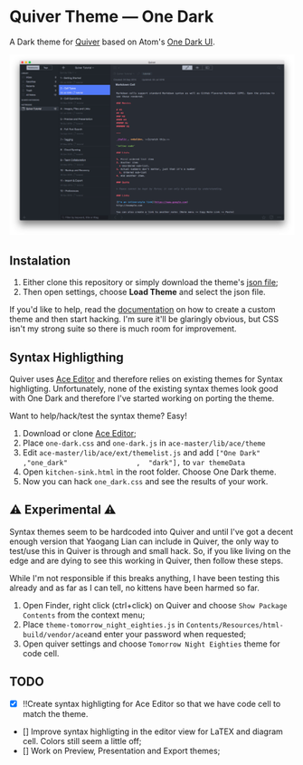 # Quiver Theme — One Dark

A Dark theme for [Quiver](https://itunes.apple.com/app/quiver-programmers-notebook/id866773894?ls=1&mt=12&at=11l5Lz) based on Atom's [One Dark UI](https://github.com/atom/one-dark-ui).

![](Preview.png)

## Instalation

1. Either clone this repository or simply download the theme's [json file](https://raw.githubusercontent.com/pslobo/Quiver-Theme-Atom-One-Dark/master/Atom%20One%20Dark.json);
2. Then open settings, choose **Load Theme** and select the json file.


If you'd like to help, read the [documentation](https://github.com/HappenApps/Quiver/wiki/How-to-Design-a-Custom-Theme) on how to create a custom theme and then start hacking. I'm sure it'll be glaringly obvious, but CSS isn't my strong suite so there is much room for improvement.

## Syntax Highligthing
Quiver uses [Ace Editor](https://github.com/ajaxorg/ace) and therefore relies on existing themes for Syntax highligting. Unfortunately, none of the existing syntax themes look good with One Dark and therefore I've started working on porting the theme.

Want to help/hack/test the syntax theme? Easy!

1. Download or clone [Ace Editor](https://github.com/ajaxorg/ace);
2. Place `one-dark.css` and `one-dark.js` in `ace-master/lib/ace/theme`
3. Edit `ace-master/lib/ace/ext/themelist.js` and add `["One Dark"              ,"one_dark"                 ,  "dark"],` to `var themeData`
3. Open `kitchen-sink.html` in the root folder. Choose One Dark theme.
5. Now you can hack `one_dark.css` and see the results of your work.

## ⚠️ Experimental ⚠️

Syntax themes seem to be hardcoded into Quiver and until I've got a decent enough version that Yaogang Lian can include in Quiver, the only way to test/use this in Quiver is through and small hack.
So, if you like living on the edge and are dying to see this working in Quiver, then follow these steps.

While I'm not responsible if this breaks anything, I have been testing this already and as far as I can tell, no kittens have been harmed so far.

1. Open Finder, right click (ctrl+click) on Quiver and choose `Show Package Contents` from the context menu;
2. Place `theme-tomorrow_night_eighties.js` in `Contents/Resources/html-build/vendor/ace`and enter your password when requested;
3. Open quiver settings and choose `Tomorrow Night Eighties` theme for code cell.


## TODO

- [x] !!Create syntax highligting for Ace Editor so that we have code cell to match the theme.
- [] Improve syntax highligting in the editor view for LaTEX and diagram cell. Colors still seem a little off;
- [] Work on Preview, Presentation and Export themes;
